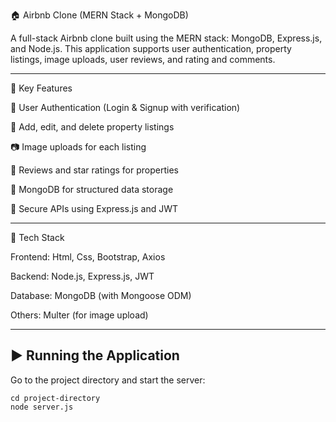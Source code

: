 🏠 Airbnb Clone (MERN Stack + MongoDB)

A full-stack Airbnb clone built using the MERN stack: MongoDB, Express.js, and Node.js.
This application supports user authentication, property listings, image uploads, user reviews, and rating and comments.

---

🚀 Key Features

🔐 User Authentication (Login & Signup with verification)

🏡 Add, edit, and delete property listings

📷 Image uploads for each listing

🌟 Reviews and star ratings for properties

💾 MongoDB for structured data storage

🔐 Secure APIs using Express.js and JWT

---

🧰 Tech Stack

Frontend: Html, Css, Bootstrap, Axios

Backend: Node.js, Express.js, JWT

Database: MongoDB (with Mongoose ODM)

Others: Multer (for image upload)

---

## ▶️ Running the Application

Go to the project directory and start the server:

```
cd project-directory
node server.js
```

